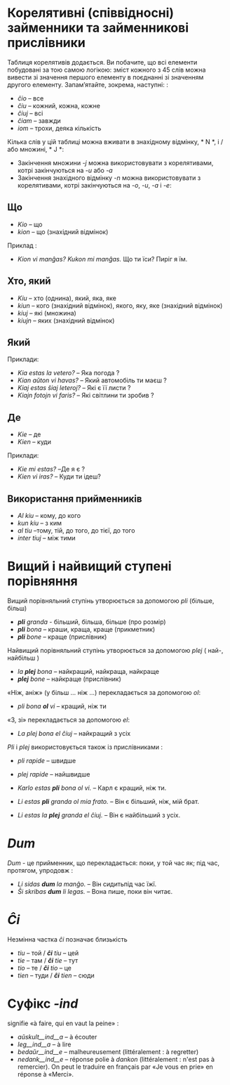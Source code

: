 # Корелятивні (співвідносні) займенники та займенникові прислівники

Таблиця корелятивів додається. Ви побачите, що всі елементи побудовані за тою самою логікою: зміст кожного з 45 слів можна вивести зі значення першого елементу в поєднанні зі значенням другого елементу. Запам’ятайте, зокрема, наступні: :

- *ĉio*  – все
- *ĉiu*  – кожний, кожна, кожне
- *ĉiuj*  – всі
- *ĉiam* – завжди
- *iom* –  трохи, деяка кількість

Кілька слів у цій таблиці можна вживати в знахідному відмінку, * N *, і / або множині, * J *:

- Закінчення множини *-j* можна використовувати з корелятивами, котрі закінчуються на *-u* або *-a*
- Закінчення знахідного відмінку *-n* можна використовувати з корелятивами, котрі закінчуються на *-o*, *-u*, *-a* і *-e*:


## Що 

- *Kio* – що
- *kion* – що (знахідний відмінок)

Приклад :

- *Kion vi manĝas? Kukon mi manĝas.* Що ти їси? Пиріг я їм.

## Хто, який

- *Kiu* – хто (однина), який, яка, яке
- *kiun* – кого (знахідний відмінок), якого, яку, яке (знахідний відмінок)
- *kiuj* – які (множина)
- *kiujn* – яких (знахідний відмінок)

## Який

Приклади:

- *Kia estas la vetero?* – Яка погода ?
- *Kian aŭton vi havas?* – Який автомобіль ти маєш ?
- *Kiaj estas ŝiaj leteroj?* – Які є її листи ?
- *Kiajn fotojn vi faris?* – Які світлини ти зробив ?

## Де

- *Kie* – де
- *Kien* – куди

Приклади:

- *Kie mi estas?* –Де я є ?
- *Kien vi iras?* – Куди ти ідеш?

## Використання прийменників

- *Al kiu* – кому, до кого
- *kun kiu* – з ким
- *al tiu* –тому, тій, до того, до тієї, до того
- *inter tiuj* – між тими

# Вищий і найвищий ступені порівняння

Вищий порівняльний ступінь утворюється за допомогою *pli* (більше, більш)

- *__pli__ granda* - більший, більша, більше (про розмір)
- *__pli__ bona* – краши, краща, краще (прикметник)
- *__pli__ bone* – краще (прислівник)

Найвищий порівняльний ступінь утворюється за допомогою *plej* ( най-, найбільш )

- *la __plej__ bona* – найкращий, найкраща, найкраще
- *__plej__ bone* – найкраще (прислівник)

«Ніж, аніж» (у більш … ніж …) перекладається за допомогою *ol*:

- *pli bona __ol__ vi* – кращий, ніж ти

«З, зі» перекладається за допомогою *el*: 

- *La plej bona el ĉiuj* – найкращий з усіх

*Pli* і *plej* використовується також із прислівниками :

- *pli rapide* – швидше
- *plej rapide* – найшвидше


- *Karlo estas __pli__ bona ol vi.* – Карл є кращий, ніж ти.
- *Li estas __pli__ granda ol mia frato.* – Він є більший, ніж, мій брат.
- *Li estas la __plej__ granda el ĉiuj.* – Він є найбільший з усіх.

# *Dum*  

*Dum* - це прийменник, що перекладається: поки, у той час як; під час, протягом, упродовж :

- *Li sidas __dum__ la manĝo.* – Він сидитьпід час їжї.
- *Ŝi skribas __dum__ li legas.* – Вона пише, поки він читає.



# *Ĉi*

Незмінна частка *ĉi* позначає близькість

- *tiu* – той      / *__ĉi__ tiu* – цей
- *tie* – там       / *__ĉi__ tie* – тут
- *tio* – те / *__ĉi__ tio* – це
- *tien* – туди   / *__ĉi__ tien* – сюди

# Суфікс *-ind*

signifie «à faire, qui en vaut la peine» :

- *aŭskult__ind__a* – à écouter
- *leg__ind__a* – à lire
- *bedaŭr__ind__e* – malheureusement (littéralement : à regretter)
- *nedank__ind__e* – réponse polie à *dankon* (littéralement : n'est pas à remercier). On peut le traduire en français par «Je vous en prie» en réponse à «Merci».

 
